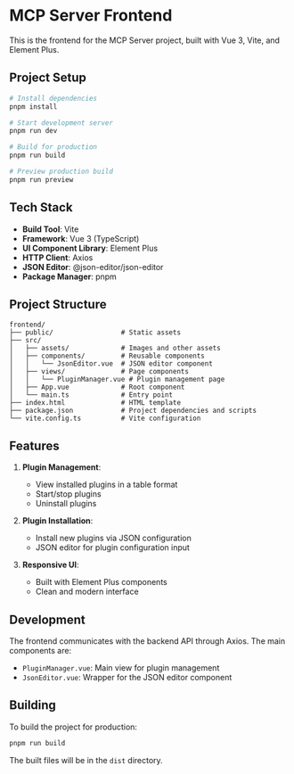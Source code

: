 # MCP Server Frontend

This is the frontend for the MCP Server project, built with Vue 3, Vite, and Element Plus.

## Project Setup

```bash
# Install dependencies
pnpm install

# Start development server
pnpm run dev

# Build for production
pnpm run build

# Preview production build
pnpm run preview
```

## Tech Stack

- **Build Tool**: Vite
- **Framework**: Vue 3 (TypeScript)
- **UI Component Library**: Element Plus
- **HTTP Client**: Axios
- **JSON Editor**: @json-editor/json-editor
- **Package Manager**: pnpm

## Project Structure

```
frontend/
├── public/                 # Static assets
├── src/
│   ├── assets/             # Images and other assets
│   ├── components/         # Reusable components
│   │   └── JsonEditor.vue  # JSON editor component
│   ├── views/              # Page components
│   │   └── PluginManager.vue # Plugin management page
│   ├── App.vue             # Root component
│   └── main.ts             # Entry point
├── index.html              # HTML template
├── package.json            # Project dependencies and scripts
└── vite.config.ts          # Vite configuration
```

## Features

1. **Plugin Management**:
   - View installed plugins in a table format
   - Start/stop plugins
   - Uninstall plugins

2. **Plugin Installation**:
   - Install new plugins via JSON configuration
   - JSON editor for plugin configuration input

3. **Responsive UI**:
   - Built with Element Plus components
   - Clean and modern interface

## Development

The frontend communicates with the backend API through Axios. The main components are:

- `PluginManager.vue`: Main view for plugin management
- `JsonEditor.vue`: Wrapper for the JSON editor component

## Building

To build the project for production:

```bash
pnpm run build
```

The built files will be in the `dist` directory.
